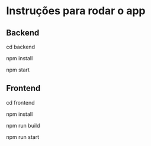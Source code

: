 # Instruções para rodar o app

## Backend
<p>cd backend</p> 
<p>npm install</p>
<p>npm start</p>

## Frontend
<p>cd frontend</p>
<p>npm install</p>
<p>npm run build</p>
<p>npm run start</p>

